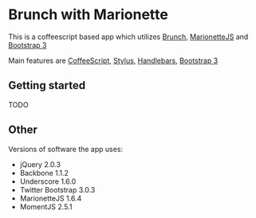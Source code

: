 # Brunch with Marionette
This is a coffeescript based app which utilizes [Brunch](http://brunch.io/), [MarionetteJS](http://marionettejs.com/) and [Bootstrap 3](http://getbootstrap.com/)

Main features are [CoffeeScript](http://coffeescript.org/),
[Stylus](http://learnboost.github.com/stylus/),
[Handlebars](http://handlebarsjs.com/),
[Bootstrap 3](http://getbootstrap.com/)

## Getting started
TODO

## Other
Versions of software the app uses:

* jQuery 2.0.3
* Backbone 1.1.2
* Underscore 1.6.0
* Twitter Bootstrap 3.0.3
* MarionetteJS 1.6.4
* MomentJS 2.5.1

